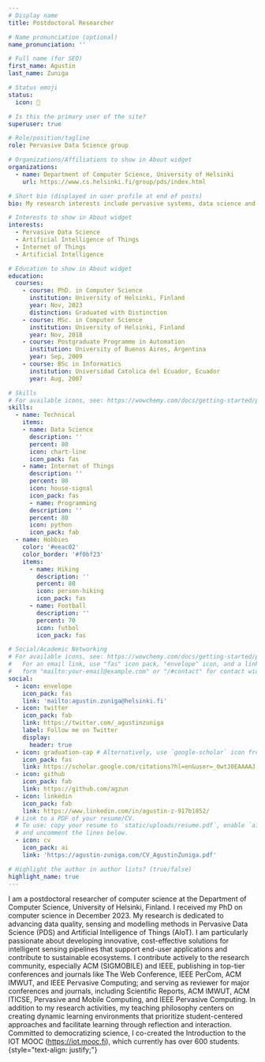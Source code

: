```yaml
---
# Display name
title: Postdoctoral Researcher

# Name pronunciation (optional)
name_pronunciation: ''

# Full name (for SEO)
first_name: Agustin
last_name: Zuniga

# Status emoji
status:
  icon: 🦊

# Is this the primary user of the site?
superuser: true

# Role/position/tagline
role: Pervasive Data Science group

# Organizations/Affiliations to show in About widget
organizations:
  - name: Department of Computer Science, University of Helsinki
    url: https://www.cs.helsinki.fi/group/pds/index.html

# Short bio (displayed in user profile at end of posts)
bio: My research interests include pervasive systems, data science and the Internet of Things.

# Interests to show in About widget
interests:
  - Pervasive Data Science
  - Artificial Intelligence of Things
  - Internet of Things
  - Artificial Intelligence

# Education to show in About widget
education:
  courses:
    - course: PhD. in Computer Science
      institution: University of Helsinki, Finland
      year: Nov, 2023
      distinction: Graduated with Distinction
    - course: MSc. in Computer Science
      institution: University of Helsinki, Finland
      year: Nov, 2018
    - course: Postgraduate Programme in Automation
      institution: University of Buenos Aires, Argentina
      year: Sep, 2009
    - course: BSc in Informatics
      institution: Universidad Catolica del Ecuador, Ecuador
      year: Aug, 2007

# Skills
# For available icons, see: https://wowchemy.com/docs/getting-started/page-builder/#icons
skills:
  - name: Technical
    items:
    - name: Data Science
      description: ''
      percent: 80
      icon: chart-line
      icon_pack: fas
    - name: Internet of Things
      description: ''
      percent: 80
      icon: house-signal
      icon_pack: fas
      - name: Programming
      description: ''
      percent: 80
      icon: python
      icon_pack: fab
  - name: Hobbies
    color: '#eeac02'
    color_border: '#f0bf23'
    items:
      - name: Hiking
        description: ''
        percent: 80
        icon: person-hiking
        icon_pack: fas
      - name: Football
        description: ''
        percent: 70
        icon: futbol
        icon_pack: fas

# Social/Academic Networking
# For available icons, see: https://wowchemy.com/docs/getting-started/page-builder/#icons
#   For an email link, use "fas" icon pack, "envelope" icon, and a link in the
#   form "mailto:your-email@example.com" or "/#contact" for contact widget.
social:
  - icon: envelope
    icon_pack: fas
    link: 'mailto:agustin.zuniga@helsinki.fi'
  - icon: twitter
    icon_pack: fab
    link: https://twitter.com/_agustinzuniga
    label: Follow me on Twitter
    display:
      header: true
  - icon: graduation-cap # Alternatively, use `google-scholar` icon from `ai` icon pack
    icon_pack: fas
    link: https://scholar.google.com/citations?hl=en&user=_0wtJ0EAAAAJ
  - icon: github
    icon_pack: fab
    link: https://github.com/agzun
  - icon: linkedin
    icon_pack: fab
    link: https://www.linkedin.com/in/agustin-z-917b1852/
  # Link to a PDF of your resume/CV.
  # To use: copy your resume to `static/uploads/resume.pdf`, enable `ai` icons in `params.yaml`,
  # and uncomment the lines below.
  - icon: cv
    icon_pack: ai
    link: 'https://agustin-zuniga.com/CV_AgustinZuniga.pdf'

# Highlight the author in author lists? (true/false)
highlight_name: true
---
```

I am a postdoctoral researcher of computer science at the Department of Computer Science, University of Helsinki, Finland. I received my PhD on computer science in December 2023. My research is dedicated to advancing data quality, sensing and modelling methods in Pervasive Data Science (PDS) and Artificial Intelligence of Things (AIoT). I am particularly passionate about developing innovative, cost-effective solutions for intelligent sensing pipelines that support end-user applications and contribute to sustainable ecosystems. 
I contribute actively to the research community, especially ACM (SIGMOBILE) and IEEE, publishing in top-tier conferences and journals like The Web Conference, IEEE PerCom, ACM IMWUT, and IEEE Pervasive Computing; and serving as reviewer for major conferences and journals, including Scientific Reports, ACM IMWUT, ACM ITICSE, Pervasive and Mobile Computing, and IEEE Pervasive Computing.
In addition to my research activities, my teaching philosophy centers on creating dynamic learning environments that prioritize student-centered approaches and facilitate learning through reflection and interaction. Committed to democratizing science, I co-created the Introduction to the IOT MOOC (https://iot.mooc.fi), which currently has over 600 students.
{style="text-align: justify;"}
